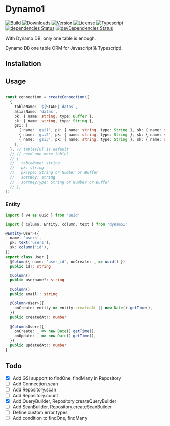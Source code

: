 # Dynamo1

<p>
  <a href="https://github.com/wan2land/dynamo1/actions?query=workflow%3A%22Node.js+CI%22"><img alt="Build" src="https://img.shields.io/github/workflow/status/wan2land/dynamo1/Node.js%20CI?logo=github&style=flat-square" /></a>
  <a href="https://npmcharts.com/compare/dynamo1?minimal=true"><img alt="Downloads" src="https://img.shields.io/npm/dt/dynamo1.svg?style=flat-square" /></a>
  <a href="https://www.npmjs.com/package/dynamo1"><img alt="Version" src="https://img.shields.io/npm/v/dynamo1.svg?style=flat-square" /></a>
  <a href="https://www.npmjs.com/package/dynamo1"><img alt="License" src="https://img.shields.io/npm/l/dynamo1.svg?style=flat-square" /></a>
  <img alt="Typescript" src="https://img.shields.io/badge/language-Typescript-007acc.svg?style=flat-square" />
  <br />
  <a href="https://david-dm.org/wan2land/dynamo1"><img alt="dependencies Status" src="https://img.shields.io/david/wan2land/dynamo1.svg?style=flat-square" /></a>
  <a href="https://david-dm.org/wan2land/dynamo1?type=dev"><img alt="devDependencies Status" src="https://img.shields.io/david/dev/wan2land/dynamo1.svg?style=flat-square" /></a>
</p>

With Dynamo DB, only one table is enough.

Dynamo DB one table ORM for Javascript(& Typescript).


## Installation

## Usage

```typescript

const connection = createConnection([
  {
    tableName: `${STAGE}-datas`,
    aliasName: 'datas',
    pk: { name: string, type: Buffer },
    sk: { name: string, type: String },
    gsi: [
      { name: 'gsi1', pk: { name: string, type: String }, sk: { name: string, type: String } },
      { name: 'gsi2', pk: { name: string, type: String }, sk: { name: string, type: String } },
      { name: 'gsi3', pk: { name: string, type: String }, sk: { name: string, type: String } },
    ],
  }, // tables[0] is default
  // // need one more table?
  // {
  //   tableName: string
  //   pk: string
  //   pkType: String or Number or Buffer
  //   sortKey: string
  //   sortKeyType: String or Number or Buffer
  // },
])

```

### Entity


```typescript
import { v4 as uuid } from 'uuid'

import { Column, Entity, column, text } from 'dynamo1'

@Entity<User>({
  name: 'users',
  pk: text('users'),
  sk: column('id'),
})
export class User {
  @Column({ name: 'user_id', onCreate: _ => uuid() })
  public id!: string

  @Column()
  public username?: string

  @Column()
  public email!: string

  @Column<User>({
    onCreate: entity => entity.createdAt || new Date().getTime(),
  })
  public createdAt!: number

  @Column<User>({
    onCreate: _ => new Date().getTime(),
    onUpdate: _ => new Date().getTime(),
  })
  public updatedAt!: number
}
```

## Todo

- [x] Add GSI support to findOne, findMany in Repository
- [ ] Add Connection.scan
- [ ] Add Repository.scan
- [ ] Add Repository.count
- [x] Add QueryBuilder, Repository.createQueryBuilder
- [ ] Add ScanBuilder, Repository.createScanBuilder
- [ ] Define custom error types
- [ ] Add condition to findOne, findMany
